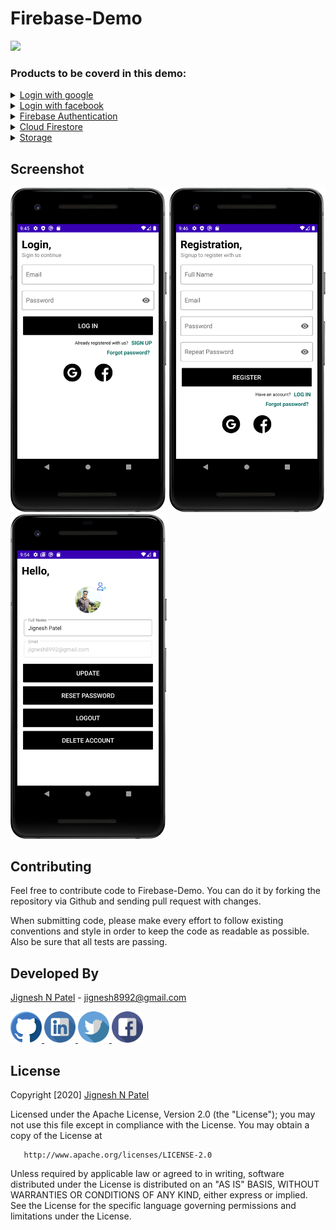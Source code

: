 # Firebase-Demo
<img src="https://badges.frapsoft.com/os/v1/open-source.svg?v=103">

### Products to be coverd in this demo:


<details> 
<summary>
<a href="https://github.com/jignesh8992/Firebase-Demo/blob/master/app/src/main/java/com/firebase/demo/sociallogin/GLogin.kt">
Login with google
</a>
</summary>	
</details>

<details> 
<summary>
<a href="https://github.com/jignesh8992/Firebase-Demo/blob/master/app/src/main/java/com/firebase/demo/sociallogin/FBLogin.kt">
Login with facebook
</a>
</summary>	
</details>


<details> 
<summary>
<a href="https://github.com/jignesh8992/Firebase-Demo/blob/master/app/src/main/java/com/firebase/demo/utilities/FirebaseAuthUtil.kt">
Firebase Authentication
</a>
</summary>	
<ul>
 	<li>
	<a href="https://github.com/jignesh8992/Firebase-Demo/blob/5f6412c7488ba6bba10f460b5aadf28086b3912f/app/src/main/java/com/firebase/demo/utilities/FirebaseAuthUtil.kt#L238" >
	Authenticate user with firebase
	</a> 
	</li>
</ul> 
</details>


<details> 
<summary>
<a href="https://github.com/jignesh8992/Firebase-Demo/blob/master/app/src/main/java/com/firebase/demo/utilities/FirebaseFirestoreUtils.kt">
Cloud Firestore
</a>
</summary>	
<ul>
 	<li>
	<a href="https://github.com/jignesh8992/Firebase-Demo/blob/1a4b265e465a5a612f83aeab55a180c36dc6c3be/app/src/main/java/com/firebase/demo/utilities/FirebaseFirestoreUtils.kt#L42" >
	Check if document already exist
	</a> 
	</li>
</ul> 
</details>

<details> 
<summary>
<a href="https://github.com/jignesh8992/Firebase-Demo/blob/master/app/src/main/java/com/firebase/demo/utilities/FirebaseStorage.kt">
Storage
</a>
</summary>	
<ul>
 	<li>
	<a href="" >
	Upload file to the firebase storage
	</a> 
	</li>
</ul> 
</details>

## Screenshot
<img src="https://github.com/jignesh8992/Firebase-Demo/blob/master/screenshots/1.png" width="250"/>  <img src="https://github.com/jignesh8992/Firebase-Demo/blob/master/screenshots/2.png" width="250"/>  <img src="https://github.com/jignesh8992/Firebase-Demo/blob/master/screenshots/4.png" width="250"/> 

## Contributing
Feel free to contribute code to Firebase-Demo. You can do it by forking the repository via Github and sending pull request with changes.

When submitting code, please make every effort to follow existing conventions and style in order to keep the code as readable as possible. Also be sure that all tests are passing.
 
## Developed By
[Jignesh N Patel](https://github.com/jignesh8992) - [jignesh8992@gmail.com](https://mail.google.com/mail/u/0/?view=cm&fs=1&to=jignesh8992@gmail.com&su=https://github.com/jignesh8992/Battery-Information&body=&bcc=jignesh8992@gmail.com&tf=1)

  <a href="https://github.com/jignesh8992" rel="nofollow">
  <img alt="Follow me on Google+" 
       height="50" width="50" 
       src="https://github.com/jignesh8992/Battery-Information/blob/master/social/github.png" 
       style="max-width:100%;">
  </a>
  
  <a href="https://www.linkedin.com/in/jignesh8992/" rel="nofollow">
  <img alt="Follow me on LinkedIn" 
       height="50" width="50" 
       src="https://github.com/jignesh8992/Battery-Information/blob/master/social/linkedin.png" 
       style="max-width:100%;">
  </a>
  
  <a href="https://twitter.com/jignesh8992" rel="nofollow">
  <img alt="Follow me on Facebook" 
       height="50" width="50"
       src="https://github.com/jignesh8992/Battery-Information/blob/master/social/twitter.png" 
       style="max-width:100%;">
  </a>
  
  <a href="https://www.facebook.com/jignesh8992" rel="nofollow">
  <img alt="Follow me on Facebook" 
       height="50" width="50" 
       src="https://github.com/jignesh8992/Battery-Information/blob/master/social/facebook.png" 
       style="max-width:100%;">
  </a>
  
  ## License


Copyright [2020] [Jignesh N Patel](https://github.com/jignesh8992)

   Licensed under the Apache License, Version 2.0 (the "License");
   you may not use this file except in compliance with the License.
   You may obtain a copy of the License at

       http://www.apache.org/licenses/LICENSE-2.0

   Unless required by applicable law or agreed to in writing, software
   distributed under the License is distributed on an "AS IS" BASIS,
   WITHOUT WARRANTIES OR CONDITIONS OF ANY KIND, either express or implied.
   See the License for the specific language governing permissions and
   limitations under the License.

